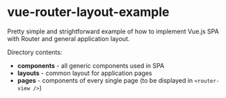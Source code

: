 # vue-router-layout-example

Pretty simple and strightforward example of how to implement Vue.js SPA with Router and general application layout.

Directory contents:

+ **components** - all generic components used in SPA
+ **layouts** - common layout for application pages
+ **pages** - components of every single page (to be displayed in `<router-view />`)
